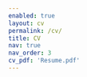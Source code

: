 ```yaml
---
enabled: true
layout: cv
permalink: /cv/
title: CV
nav: true
nav_order: 3
cv_pdf: 'Resume.pdf'
---
```

